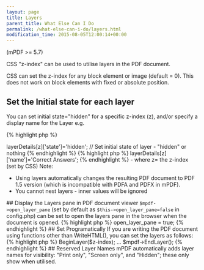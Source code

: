 ```yaml
---
layout: page
title: Layers
parent_title: What Else Can I Do
permalink: /what-else-can-i-do/layers.html
modification_time: 2015-08-05T12:00:14+00:00
---
```


(mPDF &gt;= 5.7)

CSS "z-index" can be used to utilise layers in the PDF document.

CSS can set the z-index for any block element or image (default = 0). This does not work on block elements with fixed or absolute position.

## Set the Initial state for each layer

You can set initial state="hidden" for a specific z-index (z), and/or specify a display name for the Layer e.g.

{% highlight php %}
<?php

$mpdf->layerDetails[z]['state']='hidden';    // Set initial state of layer - "hidden" or nothing
{% endhighlight %}

{% highlight php %}
<?php

$mpdf->layerDetails[z]['name']='Correct Answers';
{% endhighlight %}

- where z= the z-index (set by CSS)

Note:

<ul>
<li>Using layers automatically changes the resulting PDF document to PDF 1.5 version (which is incompatible with PDFA and PDFX in mPDF).</li>
<li>You cannot nest layers - inner values will be ignored</li>
</ul>

## Display the Layers pane in PDF document viewer

<code>$mpdf-&gt;open_layer_pane</code> (set by default as <code>$this-&gt;open_layer_pane=false</code> in <span class="filename">config.php</span>) can be set to open the layers pane in the browser when the document is opened.

{% highlight php %}
<?php

$mpdf->open_layer_pane = true;
{% endhighlight %}

## Set Programatically

If you are writing the PDF document using functions other than WriteHTML(), you can set the layers as follows:

{% highlight php %}
<?php

$mpdf->BeginLayer($z-index);

...

$mpdf->EndLayer();
{% endhighlight %}

## Reserved Layer Names

mPDF automatically adds layer names for visibility: "Print only", "Screen only", and "Hidden"; these only show when utilised.

